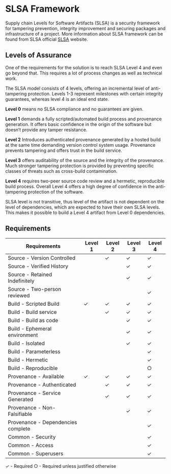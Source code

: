 # SLSA Framework

Supply chain Levels for Software Artifacts (SLSA) is a security framework for tampering prevention, integrity improvement and securing packages and infrastructure of a project. More information about SLSA framework can be found from SLSA official [SLSA](https://slsa.dev) website.

## Levels of Assurance

One of the requirements for the solution is to reach SLSA Level 4 and even go beyond that. This requires a lot of process changes as well as technical work. 

The SLSA model consists of 4 levels, offering an incremental level of anti-tampering protection. Levels 1-3 represent milestones with certain integrity guarantees, whereas level 4 is an ideal end state.

**Level 0** means no SLSA compliance and no guarantees are given.

**Level 1** demands a fully scripted/automated build process and provenance generation. It offers basic confidence in the origin of the software but doesn’t provide any tamper resistance.

**Level 2** Introduces authenticated provenance generated by a hosted build at the same time demanding version control system usage. Provenance prevents tampering and offers trust in the build service.

**Level 3** offers auditability of the source and the integrity of the provenance. Much stronger tampering protection is provided by preventing specific classes of threats such as cross-build contamination.

**Level 4** requires two-peer source code review and a hermetic, reproducible build process. Overall Level 4 offers a high degree of confidence in the anti-tampering protection of the software.

SLSA level is not transitive, thus level of the artifact is not dependent on the level of dependencies, which are expected to have their own SLSA levels. This makes it possible to build a Level 4 artifact from Level 0 dependencies. 

## Requirements

| Requirements | Level 1 | Level 2 | Level 3 | Level 4 |
|--------------|---------|---------|---------|---------|
| Source - Version Controlled        |   | ✓ | ✓ | ✓ |
| Source - Verified History          |   |   | ✓ | ✓ |
| Source - Retained Indefinitely     |   |   | ✓ | ✓ |
| Source - Two-person reviewed       |   |   |   | ✓ |
| Build - Scripted Build             | ✓ | ✓ | ✓ | ✓ |
| Build - Build service              |   | ✓ | ✓ | ✓ |
| Build - Build as code              |   |   | ✓ | ✓ |
| Build - Ephemeral environment      |   |   | ✓ | ✓ |
| Build - Isolated                   |   |   | ✓ | ✓ |
| Build - Parameterless              |   |   |   | ✓ |
| Build - Hermetic                   |   |   |   | ✓ |
| Build - Reproducible               |   |   |   | ○ |
| Provenance - Available             | ✓ | ✓ | ✓ | ✓ |
| Provenance - Authenticated         |   | ✓ | ✓ | ✓ |
| Provenance - Service Generated     |   | ✓ | ✓ | ✓ |
| Provenance - Non-Falsifiable       |   |   | ✓ | ✓ |
| Provenance - Dependencies complete |   |   |   | ✓ |
| Common - Security                  |   |   |   | ✓ |
| Common - Access                    |   |   |   | ✓ |
| Common - Superusers                |   |   |   | ✓ |

✓ - Required
○ - Required unless justified otherwise
